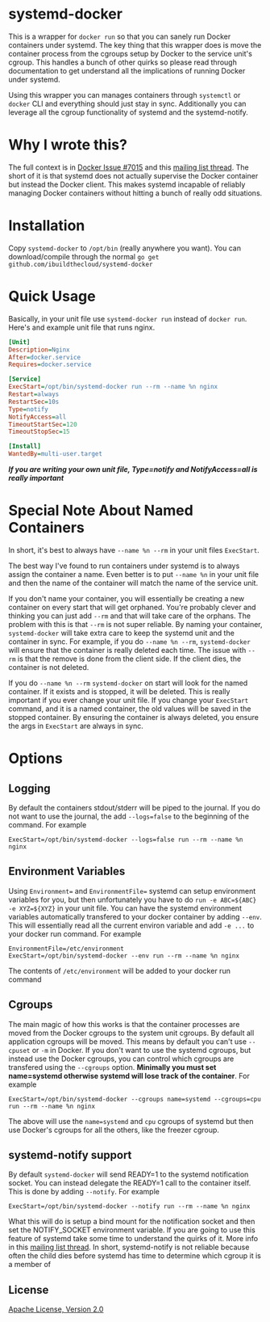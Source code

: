 systemd-docker
==============

This is a wrapper for `docker run` so that you can sanely run Docker containers under systemd.  The key thing that this wrapper does is move the container process from the cgroups setup by Docker to the service unit's cgroup.  This handles a bunch of other quirks so please read through documentation to get understand all the implications of running Docker under systemd.

Using this wrapper you can manages containers through `systemctl` or `docker` CLI and everything should just stay in sync.  Additionally you can leverage all the cgroup functionality of systemd and the systemd-notify.

Why I wrote this?
=================

The full context is in [Docker Issue #7015](https://github.com/docker/docker/issues/7015) and this [mailing list thread](https://groups.google.com/d/topic/coreos-dev/wf7G6rA7Bf4/discussion).  The short of it is that systemd does not actually supervise the Docker container but instead the Docker client.  This makes systemd incapable of reliably managing Docker containers without hitting a bunch of really odd situations.

Installation
============

Copy `systemd-docker` to `/opt/bin` (really anywhere you want).  You can download/compile through the normal `go get github.com/ibuildthecloud/systemd-docker`


Quick Usage
===========

Basically, in your unit file use `systemd-docker run` instead of `docker run`.  Here's and example unit file that runs nginx.

```ini
[Unit]
Description=Nginx
After=docker.service
Requires=docker.service

[Service]
ExecStart=/opt/bin/systemd-docker run --rm --name %n nginx
Restart=always
RestartSec=10s
Type=notify
NotifyAccess=all
TimeoutStartSec=120
TimeoutStopSec=15

[Install]
WantedBy=multi-user.target
```

***If you are writing your own unit file, Type=notify and NotifyAccess=all is really important***

Special Note About Named Containers
===================================

In short, it's best to always have `--name %n --rm` in your unit files `ExecStart`.

The best way I've found to run containers under systemd is to always assign the container a name.  Even better is to put `--name %n` in your unit file and then the name of the container will match the name of the service unit.

If you don't name your container, you will essentially be creating a new container on every start that will get orphaned.  You're probably clever and thinking you can just add `--rm` and that will take care of the orphans.  The problem with this is that `--rm` is not super reliable.  By naming your container, `systemd-docker` will take extra care to keep the systemd unit and the container in sync.  For example, if you do `--name %n --rm`, `systemd-docker` will ensure that the container is really deleted each time.  The issue with `--rm` is that the remove is done from the client side.  If the client dies, the container is not deleted.  

If you do `--name %n --rm` `systemd-docker` on start will look for the named container.  If it exists and is stopped, it will be deleted.  This is really important if you ever change your unit file.  If you change your `ExecStart` command, and it is a named container, the old values will be saved in the stopped container.  By ensuring the container is always deleted, you ensure the args in `ExecStart` are always in sync.

Options
=======

Logging
-------
By default the containers stdout/stderr will be piped to the journal.  If you do not want to use the journal, the add `--logs=false` to the beginning of the command.  For example

`ExecStart=/opt/bin/systemd-docker --logs=false run --rm --name %n nginx`

Environment Variables
---------------------
Using `Environment=` and `EnvironmentFile=` systemd can setup environment variables for you, but then unfortunately you have to do `run -e ABC=${ABC} -e XYZ=${XYZ}` in your unit file.  You can have the systemd environment variables automatically transfered to your docker container by adding `--env`.  This will essentially read all the current environ variable and add `-e ...` to your docker run command.  For example

```
EnvironmentFile=/etc/environment
ExecStart=/opt/bin/systemd-docker --env run --rm --name %n nginx
```

The contents of `/etc/environment` will be added to your docker run command

Cgroups
-------

The main magic of how this works is that the container processes are moved from the Docker cgroups to the system unit cgroups.  By default all application cgroups will be moved.  This means by default you can't use `--cpuset` or `-m` in Docker.  If you don't want to use the systemd cgroups, but instead use the Docker cgroups, you can control which cgroups are transfered using the `--cgroups` option.  **Minimally you must set name=systemd otherwise systemd will lose track of the container**.  For example


`ExecStart=/opt/bin/systemd-docker --cgroups name=systemd --cgroups=cpu run --rm --name %n nginx`

The above will use the `name=systemd` and `cpu` cgroups of systemd but then use Docker's cgroups for all the others, like the freezer cgroup.

systemd-notify support
----------------------

By default `systemd-docker` will send READY=1 to the systemd notification socket.  You can instead delegate the READY=1 call to the container itself.  This is done by adding `--notify`.  For example


`ExecStart=/opt/bin/systemd-docker --notify run --rm --name %n nginx`

What this will do is setup a bind mount for the notification socket and then set the NOTIFY_SOCKET environment variable.  If you are going to use this feature of systemd take some time to understand the quirks of it.  More info in this [mailing list thread](http://comments.gmane.org/gmane.comp.sysutils.systemd.devel/18649).  In short, systemd-notify is not reliable because often the child dies before systemd has time to determine which cgroup it is a member of

License
-------
[Apache License, Version 2.0](http://www.apache.org/licenses/LICENSE-2.0)
